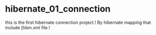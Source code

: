# hibernate_01_connection
this is the first hibernate connection project.!
By hibernate mapping that include [hbm.xml file.!
